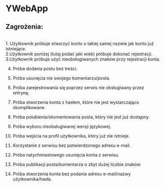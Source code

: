 # YWebApp

Zagrożenia:
------------
<br />
1. Użytkownik próbuje stworzyć konto o takiej samej nazwie jak konto już istniejące.<br />
2.Użytkownik poniżej (tutaj podać jaki wiek) próbuje dokonać rejestracji.<br />
3.Użytkownik próbuje użyć nieobsługiwanych znaków przy rejestracji konta.<br />

4. Próba dodania postu bez treści.
5. Próba usunięcia nie swojego komentarzu/posta.
6. Próba zarejestrowania się poprzez serwis nie obsługiwany przez witrynę.

7. Próba stworzenia konta z hasłem, które nie jest wystarczająco skomplikowane.
8. Próba polubienia/skomentowania posta, który nie jest już dostępny.
9. Próba wyboru nieobsługiwanej wersji językowej.
10. Próba wejścia na profil użytkownika, który już nie istnieje.
11. Korzystanie z serwisu bez potwierdzonego adresu e-mail.
12. Próba natychmiastowego usunięcia konta z serwisu.
13. Próba publikacji posta/komentarza o zbyt dużej liczbie znaków.
14. Próba stworzenia konta bez podania adresu e-mail/nazwy użytkownika/hasła.
